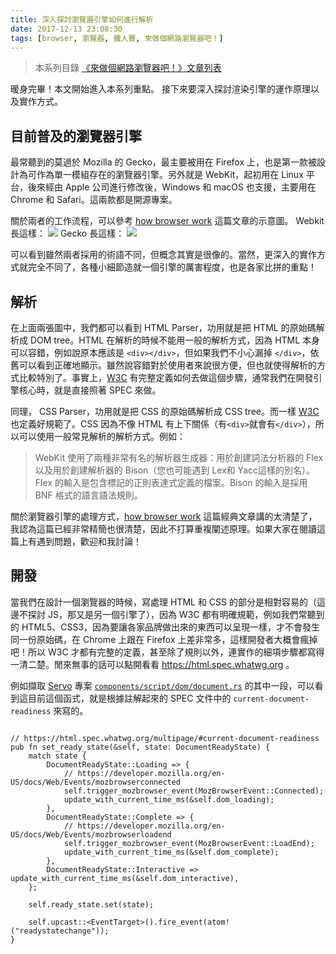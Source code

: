 ```yaml
---
title: 深入探討瀏覽器引擎如何進行解析
date: 2017-12-13 23:08:30
tags: [browser, 瀏覽器, 鐵人賽, 來做個網路瀏覽器吧！]
---
```

> 本系列目錄 [《來做個網路瀏覽器吧！》文章列表](/post/2018/02/browser/browser_series_33/)

暖身完畢！本文開始進入本系列重點。
接下來要深入探討渲染引擎的運作原理以及實作方式。

## 目前普及的瀏覽器引擎
最常聽到的莫過於 Mozilla 的 Gecko，最主要被用在 Firefox 上，也是第一款被設計為可作為單一模組存在的瀏覽器引擎。另外就是 WebKit，起初用在 Linux 平台，後來經由 Apple 公司進行修改後，Windows 和 macOS 也支援，主要用在 Chrome 和 Safari。這兩款都是開源專案。

關於兩者的工作流程，可以參考 [how browser work](https://www.html5rocks.com/zh/tutorials/internals/howbrowserswork/) 這篇文章的示意圖。
Webkit 長這樣：
![](https://www.html5rocks.com/zh/tutorials/internals/howbrowserswork/webkitflow.png)
Gecko 長這樣：
![](https://www.html5rocks.com/zh/tutorials/internals/howbrowserswork/image008.jpg)

可以看到雖然兩者採用的術語不同，但概念其實是很像的。當然，更深入的實作方式就完全不同了，各種小細節造就一個引擎的厲害程度，也是各家比拼的重點！

## 解析
在上面兩張圖中，我們都可以看到 HTML Parser，功用就是把 HTML 的原始碼解析成 DOM tree。HTML 在解析的時候不能用一般的解析方式，因為 HTML 本身可以容錯，例如說原本應該是 `<div></div>`，但如果我們不小心漏掉 `</div>`，依舊可以看到正確地顯示。雖然說容錯對於使用者來說很方便，但也就使得解析的方式比較特別了。事實上，[W3C](https://www.w3.org/TR/html5/syntax.html#html-parser) 有完整定義如何去做這個步驟，通常我們在開發引擎核心時，就是直接照著 SPEC 來做。

同理， CSS Parser，功用就是把 CSS 的原始碼解析成 CSS tree。而一樣 [W3C](https://www.w3.org/TR/CSS2/grammar.html) 也定義好規範了。CSS 因為不像 HTML 有上下關係（有`<div>`就會有`</div>`），所以可以使用一般常見解析的解析方式。例如：
> WebKit 使用了兩種非常有名的解析器生成器：用於創建詞法分析器的 Flex 以及用於創建解析器的 Bison（您也可能遇到 Lex和 Yacc這樣的別名）。Flex 的輸入是包含標記的正則表達式定義的檔案。Bison 的輸入是採用 BNF 格式的語言語法規則。 

關於瀏覽器引擎的處理方式，[how browser work](https://www.html5rocks.com/zh/tutorials/internals/howbrowserswork/) 這篇經典文章講的太清楚了，我認為這篇已經非常精簡也很清楚，因此不打算重複闡述原理。如果大家在閱讀這篇上有遇到問題，歡迎和我討論！

## 開發
當我們在設計一個瀏覽器的時候，寫處理 HTML 和 CSS 的部分是相對容易的（這邊不探討 JS，那又是另一個引擎了），因為 W3C 都有明確規範，例如我們常聽到的 HTML5、CSS3，因為要讓各家品牌做出來的東西可以呈現一樣，才不會發生同一份原始碼，在 Chrome 上跟在 Firefox 上差非常多，這樣開發者大概會瘋掉吧！所以 W3C 才都有完整的定義，甚至除了規則以外，連實作的細項步驟都寫得一清二楚。閒來無事的話可以點開看看 https://html.spec.whatwg.org 。

例如擷取 [Servo](https://github.com/servo/servo) 專案 [`components/script/dom/document.rs`](https://github.com/servo/servo/blob/master/components/script/dom/document.rs) 的其中一段，可以看到這目前這個函式，就是根據註解起來的 SPEC 文件中的 `current-document-readiness` 來寫的。

```

// https://html.spec.whatwg.org/multipage/#current-document-readiness
pub fn set_ready_state(&self, state: DocumentReadyState) {
    match state {
        DocumentReadyState::Loading => {
            // https://developer.mozilla.org/en-US/docs/Web/Events/mozbrowserconnected
            self.trigger_mozbrowser_event(MozBrowserEvent::Connected);
            update_with_current_time_ms(&self.dom_loading);
        },
        DocumentReadyState::Complete => {
            // https://developer.mozilla.org/en-US/docs/Web/Events/mozbrowserloadend
            self.trigger_mozbrowser_event(MozBrowserEvent::LoadEnd);
            update_with_current_time_ms(&self.dom_complete);
        },
        DocumentReadyState::Interactive => update_with_current_time_ms(&self.dom_interactive),
    };

    self.ready_state.set(state);

    self.upcast::<EventTarget>().fire_event(atom!("readystatechange"));
}
```

